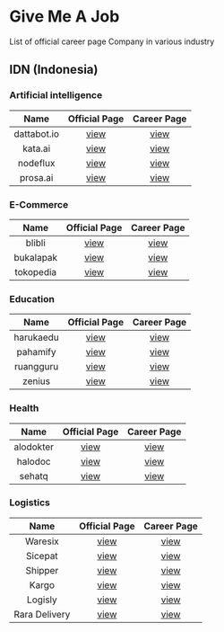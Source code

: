 # Give Me A Job
List of official career page Company in various industry

## IDN (Indonesia)

### Artificial intelligence

| Name | Official Page | Career Page |
|:--:|:---:|:---:|
| dattabot.io |[view](https://kata.ai/)|[view](https://dattabot.io/life-at-dattabot/)|
| kata.ai |[view](https://kata.ai/)|[view](https://kata.ai/career)|
| nodeflux |[view](https://www.nodeflux.io/)|[view](https://www.linkedin.com/company/nodeflux/jobs/)|
| prosa.ai |[view](https://prosa.ai)|[view](https://prosa.ai/career#positions)|

### E-Commerce

| Name | Official Page | Career Page |
|:--:|:---:|:---:|
| blibli |[view](https://www.blibli.com/)|[view](https://careers.blibli.com/)|
| bukalapak |[view](https://www.bukalapak.com)|[view](https://careers.bukalapak.com/)|
| tokopedia |[view](https://www.tokopedia.com)|[view](https://www.tokopedia.com/careers/)|

### Education

| Name | Official Page | Career Page |
|:--:|:---:|:---:|
| harukaedu |[view](https://harukaedu.com/)|[view](https://harukaedu.com/career/)|
| pahamify |[view](https://pahamify.com/)|[view](https://pahamify.com/career-list/)| 
| ruangguru |[view](https://www.ruangguru.com/)|[view](https://career.ruangguru.com/)| 
| zenius |[view](https://www.zenius.net/)|[view](https://www.zenius.net/we-are-hiring/)|

### Health

| Name | Official Page | Career Page |
|:--:|:---:|:---:|
| alodokter |[view](https://www.alodokter.com/)|[view](https://www.kalibrr.com/c/alodokter/jobs)|
| halodoc |[view](https://www.halodoc.com/)|[view](https://www.halodoc.com/career)|
| sehatq |[view](https://www.sehatq.com/)|[view](https://www.sehatq.com/karir)|


### Logistics

| Name | Official Page | Career Page |
|:--:|:---:|:---:|
| Waresix |[view](https://www.waresix.com/)|[view](https://careers.waresix.com/)|
| Sicepat |[view](https://www.sicepat.com/)|[view](https://www.sicepat.com/career)|
| Shipper |[view](https://shipper.id/)|[view](https://shipper.id/career)|
| Kargo |[view](hhttps://kargo.tech/en/about/)|[view](https://kargo-technologies.breezy.hr/)|
| Logisly |[view](https://logisly.com/)|[view](https://logisly.com/careers)|
| Rara Delivery |[view](https://www.rara.delivery/)|[view](https://www.rara.delivery/careers/)|
